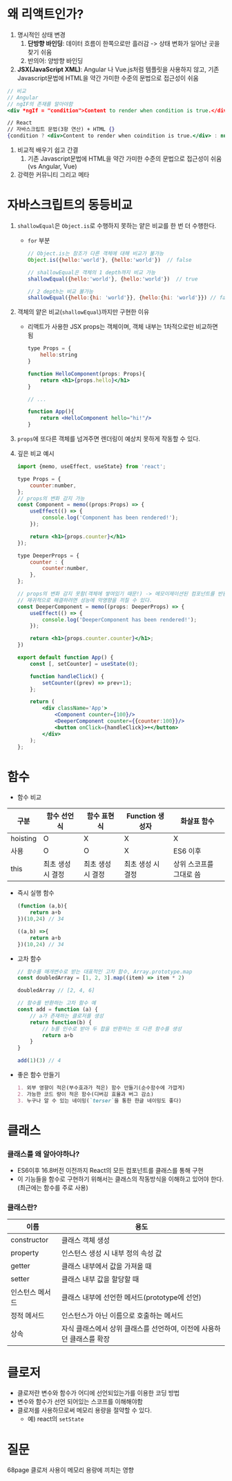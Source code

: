 # 왜 리액트인가?

1. 명시적인 상태 변경
    1. **단방향 바인딩**: 데이터 흐름이 한쪽으로만 흘러감 -> 상태 변화가 일어난 곳을 찾기 쉬움
    2. 반의어: 양방향 바인딩
2. **JSX(JavaScript XML)**: Angular 나 Vue.js처럼 템플릿을 사용하지 않고, 기존 Javascript문법에 HTML을 약간 가미한 수준의 문법으로 접근성이 쉬움

```jsx
// 비교
// Angular
// ngIF의 존재를 알아야함
<div *ngIf = "condition">Content to render when condition is true.</div>

// React
// 자바스크립트 문법(3항 연산) + HTML {}
{condition ? <div>Content to render when coindition is true.</div> : null}
```

1. 비교적 배우기 쉽고 간결
    1. 기존 Javascript문법에 HTML을 약간 가미한 수준의 문법으로 접근성이 쉬움(vs Angular, Vue)
2. 강력한 커뮤니티 그리고 메타

# 자바스크립트의 동등비교

1. `shallowEqual`은 `Object.is`로 수행하지 못하는 얕은 비교를 한 번 더 수행한다.
    - `for` 부분
        
        ```jsx
        // Object.is는 참조가 다른 객체에 대해 비교가 불가능
        Object.is({hello:'world'}, {hello:'world'})  // false
        
        // shallowEqual은 객체의 1 depth까지 비교 가능
        shallowEqual({hello:'world'}, {hello:'world'})  // true
        
        // 2 depth는 비교 불가능
        shallowEqual({hello:{hi: 'world'}}, {hello:{hi: 'world'}}) // false
        ```
        
2. 객체의 얕은 비교(`shallowEqual`)까지만 구현한 이유
    - 리액트가 사용한 JSX props는 객체이며, 객체 내부는 1차적으로만 비교하면 됨
        
        ```jsx
        type Props = {
            hello:string
        }
        
        function HelloComponent(props: Props){
            return <h1>{props.hello}</h1>
        }
        
        // ...
        
        function App(){
            return <HelloComponent hello="hi!"/>
        }
        ```
        
3. `props`에 또다른 객체를 넘겨주면 렌더링이 예상치 못하게 작동할 수 있다.
4. 깊은 비교 예시
    
    ```jsx
    import {memo, useEffect, useState} from 'react';
    
    type Props = {
        counter:number,
    };
    // props의 변화 감지 가능
    const Component = memo((props:Props) => {
        useEffect(() => {
            console.log('Component has been rendered!');
        });
    
        return <h1>{props.counter}</h1>
    });
    
    type DeeperProps = {
        counter : {
            counter:number,
        },
    };
    
    // props의 변화 감지 못함(객체에 쌓여있기 때문!) -> 메모이제이션된 컴포넌트를 반환하지 못함
    // 재귀적으로 해결하려면 성능에 악영향을 끼칠 수 있다.
    const DeeperComponent = memo((props: DeeperProps) => {
        useEffect(() => {
            console.log('DeeperComponent has been rendered!');
        });
    
        return <h1>{props.counter.counter}</h1>;
    })
    
    export default function App() {
        const [, setCounter] = useState(0);
    
        function handleClick() {
            setCounter((prev) => prev+1);
        };
    
        return (
            <div className='App'>
                <Component counter={100}/>
                <DeeperComponent counter={{counter:100}}/>
                <button onClick={handleClick}>+</button>
            </div>
        );
    };
    ```
    

# 함수

- 함수 비교

| 구분 | 함수 선언식 | 함수 표현식 | Function 생성자 | 화살표 함수 |
| --- | --- | --- | --- | --- |
| hoisting | O | X | X | X |
| 사용 | O | O | X | ES6 이후 |
| this | 최초 생성 시 결정 | 최초 생성 시 결정 | 최초 생성 시 결정 | 상위 스코프를 그대로 씀 |
- 즉시 실행 함수
    
    ```jsx
    (function (a,b){
        return a+b
    })(10,24) // 34
    
    ((a,b) =>{
        return a+b
    })(10,24) // 34
    ```
    

- 고차 함수
    
    ```jsx
    // 함수를 매개변수로 받는 대표적인 고차 함수, Array.prototype.map
    const doubledArray = [1, 2, 3].map((item) => item * 2)
    
    doubledArray // [2, 4, 6]
    
    // 함수를 반환하는 고차 함수 예
    const add = function (a) {
        // a가 존재하는 클로저를 생성
        return function(b) {
            // b를 인수로 받아 두 합을 반환하는 또 다른 함수를 생성
            return a+b
        }
    }
    
    add(1)(3) // 4
    ```
    

- 좋은 함수 만들기
    
    ```markdown
    1. 외부 영향이 적은(부수효과가 적은) 함수 만들기(순수함수에 가깝게)
    2. 가능한 코드 량이 적은 함수(디버깅 효율과 버그 감소)
    3. 누구나 알 수 있는 네이밍(`terser`을 통한 한글 네이밍도 좋다)
    ```
    

# 클래스

### **클래스를 왜 알아야하나?**

- ES6이후 16.8버전 이전까지 React의 모든 컴포넌트를 클래스를 통해 구현
- 이 기능들을 함수로 구현하기 위해서는 클래스의 작동방식을 이해하고 있어야 한다.(최근에는 함수를 주로 사용)

### **클래스란?**

| 이름 | 용도 |
| --- | --- |
| constructor | 클래스 객체 생성 |
| property | 인스턴스 생성 시 내부 정의 속성 값 |
| getter | 클래스 내부에서 값을 가져올 때 |
| setter | 클래스 내부 값을 할당할 때 |
| 인스턴스 메서드 | 클래스 내부에 선언한 메서드(prototype에 선언) |
| 정적 메서드 | 인스턴스가 아닌 이름으로 호출하는 메서드 |
| 상속 | 자식 클래스에서 상위 클래스를 선언하여, 이전에 사용하던 클래스를 확장 |

# 클로저

- 클로저란 변수와 함수가 어디에 선언되있는가를 이용한 코딩 방법
- 변수와 함수가 선언 되어있는 스코프를 이해해야함
- 클로저를 사용하므로써 메모리 용량을 절약할 수 있다.
    - 예) react의 `setState`

# 질문

68page 클로저 사용이 메모리 용량에 끼치는 영향